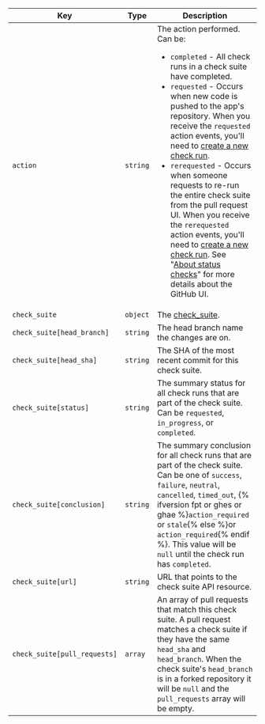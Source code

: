 Key | Type | Description
----|------|-------------
`action`|`string` | The action performed. Can be:<ul><li>`completed` - All check runs in a check suite have completed.</li><li>`requested` - Occurs when new code is pushed to the app's repository. When you receive the `requested` action events, you'll need to [create a new check run](/rest/reference/checks#create-a-check-run).</li><li>`rerequested` - Occurs when someone requests to re-run the entire check suite from the pull request UI. When you receive the `rerequested` action events, you'll need to [create a new check run](/rest/reference/checks#create-a-check-run). See "[About status checks](/articles/about-status-checks#checks)" for more details about the GitHub UI.</li></ul>
`check_suite`|`object` | The [check_suite](/rest/reference/checks#suites).
`check_suite[head_branch]`|`string` | The head branch name the changes are on.
`check_suite[head_sha]`|`string` | The SHA of the most recent commit for this check suite.
`check_suite[status]`|`string` | The summary status for all check runs that are part of the check suite. Can be `requested`, `in_progress`, or `completed`.
`check_suite[conclusion]`|`string`| The summary conclusion for all check runs that are part of the check suite. Can be one of `success`, `failure`, `neutral`, `cancelled`, `timed_out`,  {% ifversion fpt or ghes or ghae %}`action_required` or `stale`{% else %}or `action_required`{% endif %}. This value will be `null` until the check run has `completed`.
`check_suite[url]`|`string` | URL that points to the check suite API resource.
`check_suite[pull_requests]`|`array`| An array of pull requests that match this check suite. A pull request matches a check suite if they have the same `head_sha` and `head_branch`. When the check suite's `head_branch` is in a forked repository it will be `null` and the `pull_requests` array will be empty.
